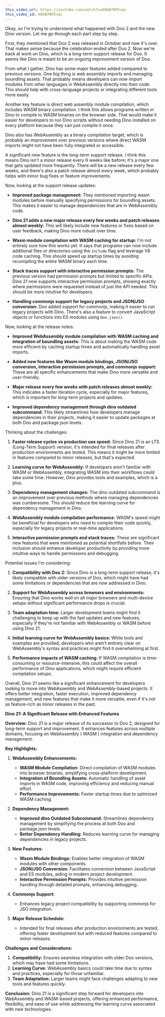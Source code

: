 ```yaml
---
this_video_url: https://youtube.com/watch?v=K6bW7WFEvqc
this_video_id: K6bW7WFEvqc
---
```

<think>
Okay, so I'm trying to understand what happened with Doo 2 and the new Dino version. Let me go through each part step by step.

First, they mentioned that Doo 2 was released in October and now it's over. That makes sense because the celebration ended after Doo 2. Now we're back at work on Dino, which is a long-term support release for Doo. It seems like Dino is meant to be an ongoing improvement version of Doo.

From what I gather, Dino has some major features added compared to previous versions. One big thing is web assembly imports and managing boundling assets. That probably means developers can now import modules from other languages in WebAssembly directly into their code. This should help with cross-language projects or integrating different tools more easily.

Another key feature is direct web assembly module compilation, which includes WASM binary compilation. I think this allows programs written in Dino to compile to WASM binaries on the browser side. That would make it easier for developers to run Dino scripts without needing Dino installed on every platform because they can just compile it once.

Dino also has WebAssembly as a binary compilation target, which is probably an improvement over previous versions where direct WASM imports might not have been fully integrated or accessible.

A significant new feature is the long-term support release. I think this means Dino isn't a minor release every 6 weeks like before; it's a major one that gets updated more frequently. There will be a new release every few weeks, and there's also a patch release almost every week, which probably helps with minor bug fixes or feature improvements.

Now, looking at the support release updates:

- **Improved package management:** They mentioned importing wasm modules before manually specifying permissions for boundling assets. This makes it easier to manage dependencies that are in WebAssembly code.
  
- **Dino 21 adds a new major release every few weeks and patch releases almost weekly:** This will likely include new features or fixes based on user feedback, making Dino more robust over time.

- **Wasm module compilation with WASM caching for startup:** I'm not entirely sure how this works yet. It says that programs can now include additional files or directories using the `include` flag and leverage V8 code caching. This should speed up startup times by avoiding recompiling the entire WASM binary each time.

- **Stack traces support with interactive permission prompts:** The previous version had permission prompts but limited to specific APIs. Dino 21 now supports interactive permission prompts, showing exactly where permissions were requested instead of just the API needed. This should be more intuitive for developers.

- **Handling commonjs support for legacy projects and JSON/JSO conversion:** Doo added support for commonjs, making it easier to run legacy projects with Dino. There's also a feature to convert JavaScript objects or functions into ES modules using `Doo.json()`.

Now, looking at the release notes:

- **Improved WebAssembly module compilation with WASM caching and integration of boundling assets:** This is about making the WASM code more efficient by caching startup times and automatically handling asset imports.

- **Added new features like Wasm module bindings, JSON/JSO conversion, interactive permission prompts, and commonjs support:** These are all specific enhancements that make Dino more versatile and user-friendly.

- **Major release every few weeks with patch releases almost weekly:** This indicates a faster iteration cycle, especially for major features, which is important for long-term projects and updates.

- **Improved dependency management through dino outdated subcommand:** This likely streamlines how developers manage dependencies in their projects, making it easier to update packages at both Doo and package.json levels.

Thinking about the challenges:

1. **Faster release cycles vs production use speed:** Since Dino 21 is an LTS (Long-Term Support) version, it's intended for final releases after production environments are tested. This means it might be more limited in features compared to minor releases, but that's expected.

2. **Learning curve for WebAssembly:** If developers aren't familiar with WASM or WebAssembly, integrating WASM into their workflows could take some time. However, Dino provides tools and examples, which is a plus.

3. **Dependency management changes:** The dino outdated subcommand is an improvement over previous methods where managing dependencies was cumbersome. This should reduce the learning curve for dependency management in Dino.

4. **WebAssembly module compilation performance:** WASM's speed might be beneficial for developers who need to compile their code quickly, especially for legacy projects or real-time applications.

5. **Interactive permission prompts and stack traces:** These are significant new features that were mentioned as potential shortfalls before. Their inclusion should enhance developer productivity by providing more intuitive ways to handle permissions and debugging.

Potential issues I'm considering:

1. **Compatibility with Doo 2:** Since Dino is a long-term support release, it's likely compatible with older versions of Doo, which might have had some limitations or dependencies that are now addressed in Dino.

2. **Support for WebAssembly across browsers and environments:** Ensuring that Dino works well on all major browsers and multi-device setups without significant performance drops is crucial.

3. **Team adaptation time:** Larger development teams might find it challenging to keep up with the fast updates and new features, especially if they're not familiar with WebAssembly or WASM before using Dino 21.

4. **Initial learning curve for WebAssembly basics:** While tools and examples are provided, developers who aren't entirely clear on WebAssembly's syntax and practices might find it overwhelming at first.

5. **Performance impacts of WASM caching:** If WASM compilation is time-consuming or resource-intensive, this could affect the overall performance of Dino applications, which might require efficient compilation setups.

Overall, Dino 21 seems like a significant enhancement for developers looking to move into WebAssembly and WebAssembly-based projects. It offers better integration, faster execution, improved dependency management, and new features that make it more versatile, even if it's not as feature-rich as minor releases in the past.
</think>

**Dino 21: A Significant Release with Enhanced Features**

**Overview:**
Dino 21 is a major release of its successor to Doo 2, designed for long-term support and improvement. It enhances features across multiple domains, focusing on WebAssembly ( WASM ) integration and dependency management.

**Key Highlights:**

1. **WebAssembly Enhancements:**
   - **WASM Module Compilation:** Direct compilation of WASM modules into browser binaries, simplifying cross-platform development.
   - **Integration of Boundling Assets:** Automatic handling of asset imports in WASM code, improving efficiency and reducing manual effort.
   - **Performance Improvements:** Faster startup times due to optimized WASM caching.

2. **Dependency Management:**
   - **Improved dino Outdated Subcommand:** Streamlines dependency management by simplifying the process at both Doo and package.json levels.
   - **Better Dependency Handling:** Reduces learning curve for managing dependencies in legacy projects.

3. **New Features:**
   - **Wasm Module Bindings:** Enables better integration of WASM modules with other components.
   - **JSON/JSO Conversion:** Facilitates conversion between JavaScript and ES modules, aiding in modern project development.
   - **Interactive Permission Prompts:** Provides intuitive permission handling through detailed prompts, enhancing debugging.

4. **Commonjs Support:**
   - Enhances legacy project compatibility by supporting commonjs for JSO integration.

5. **Major Release Schedule:**
   - Intended for final releases after production environments are tested, offering faster development but with reduced features compared to minor releases.

**Challenges and Considerations:**

1. **Compatibility:** Ensures seamless integration with older Doo versions, which may have had some limitations.
2. **Learning Curve:** WebAssembly basics could take time due to syntax and practices, especially for those unfamiliar.
3. **Team Adaptation:** Larger teams might face challenges adapting to new tools and features quickly.

**Conclusion:**
Dino 21 is a significant step forward for developers into WebAssembly and WASM-based projects, offering enhanced performance, flexibility, and ease of use while addressing the learning curve associated with new technologies.
